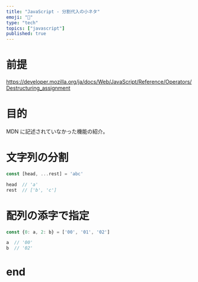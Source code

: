 ```yaml
---
title: "JavaScript - 分割代入の小ネタ"
emoji: "🧐"
type: "tech"
topics: ["javascript"]
published: true
---
```


# 前提

https://developer.mozilla.org/ja/docs/Web/JavaScript/Reference/Operators/Destructuring_assignment

# 目的

MDN に記述されていなかった機能の紹介。

# 文字列の分割

```js
const [head, ...rest] = 'abc'

head  // 'a'
rest  // ['b', 'c']
```

# 配列の添字で指定

```js
const {0: a, 2: b} = ['00', '01', '02']

a  // '00'
b  // '02'
```

# end
